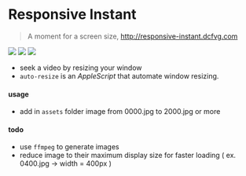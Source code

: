 # Responsive Instant
> A moment for a screen size, http://responsive-instant.dcfvg.com


![](http://banc.g-u-i.net/thumbs/deaea4427150e3da9a445726ce1149bc.900.0.0.0.0.100.png?1405770113)
![](http://banc.g-u-i.net/thumbs/2cc0d75d27218a1bcb62b388e362fcc3.900.0.0.0.0.100.png?1405770114)
![](http://banc.g-u-i.net/thumbs/cf270527743bfe1ed74b2abfc1645582.900.0.0.0.0.100.png?1405770114)

- seek a video by resizing your window
- `auto-resize` is an _AppleScript_ that automate window resizing.

#### usage
- add in `assets` folder image from 0000.jpg to 2000.jpg or more

#### todo
- use `ffmpeg` to generate images 
- reduce image to their maximum display size for faster loading ( ex. 0400.jpg -> width = 400px )
